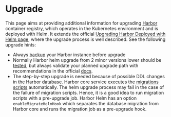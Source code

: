 # Upgrade

This page aims at providing additional information for upgrading [Harbor](https://goharbor.io/)
container registry, which operates in the Kubernetes environment and is deployed with Helm.
It extends the official [Upgrading Harbor Deployed with Helm page](https://goharbor.io/docs/main/administration/upgrade/helm-upgrade/),
where the upgrade process is well described. See the following upgrade hints:

- Always [backup](backup_and_restore.md) your Harbor instance before upgrade
- Normally Harbor helm upgrade from 2 minor versions lower should be [tested](https://github.com/goharbor/harbor-helm/issues/500#issuecomment-647029797), but always
  validate your planned upgrade path with recommendations in the official [docs](https://goharbor.io/docs/main/administration/upgrade/).
- The step-by-step upgrade is needed because of possible DDL changes in the Harbor database.
  Harbor core service executes the [migrations scripts](https://github.com/goharbor/harbor/tree/main/make/migrations/postgresql) automatically.
  The helm upgrade process may fail in the case of the failure of migration scripts. 
  Hence, it is a good idea to run migration scripts with a pre-upgrade job. Harbor Helm
  has an option `enableMigrateHelmHook` which separates the database migration from Harbor core
  and runs the migration job as a pre-upgrade hook.
